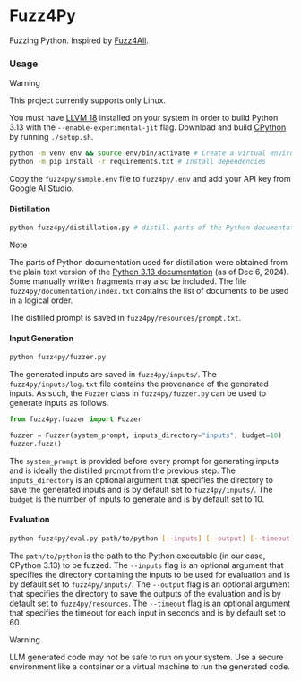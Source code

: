 # Fuzz4Py
Fuzzing Python. Inspired by [Fuzz4All](https://github.com/fuzz4all/fuzz4all).

### Usage

> [!WARNING]
> This project currently supports only Linux.

You must have [LLVM 18](https://github.com/python/cpython/blob/main/Tools/jit/README.md) installed on your system in order to build Python 3.13 with the `--enable-experimental-jit` flag. Download and build [CPython](https://github.com/python/cpython) by running `./setup.sh`.

```bash
python -m venv env && source env/bin/activate # Create a virtual environment
python -m pip install -r requirements.txt # Install dependencies
```

Copy the `fuzz4py/sample.env` file to `fuzz4py/.env` and add your API key from Google AI Studio.

#### Distillation

```bash
python fuzz4py/distillation.py # distill parts of the Python documentation
```

> [!NOTE]
> The parts of Python documentation used for distillation were obtained from the plain text version of the [Python 3.13 documentation](https://docs.python.org/3/archives/python-3.13-docs-text.zip) (as of Dec 6, 2024). Some manually written fragments may also be included. The file `fuzz4py/documentation/index.txt` contains the list of documents to be used in a logical order.

The distilled prompt is saved in `fuzz4py/resources/prompt.txt`.

#### Input Generation

```bash
python fuzz4py/fuzzer.py
```

The generated inputs are saved in `fuzz4py/inputs/`. The `fuzz4py/inputs/log.txt` file contains the provenance of the generated inputs. As such, the `Fuzzer` class in `fuzz4py/fuzzer.py` can be used to generate inputs as follows.

```python
from fuzz4py.fuzzer import Fuzzer

fuzzer = Fuzzer(system_prompt, inputs_directory="inputs", budget=10)
fuzzer.fuzz()
```

The `system_prompt` is provided before every prompt for generating inputs and is ideally the distilled prompt from the previous step. The `inputs_directory` is an optional argument that specifies the directory to save the generated inputs and is by default set to `fuzz4py/inputs/`. The `budget` is the number of inputs to generate and is by default set to 10.

#### Evaluation

```bash
python fuzz4py/eval.py path/to/python [--inputs] [--output] [--timeout]
```

The `path/to/python` is the path to the Python executable (in our case, CPython 3.13) to be fuzzed. The `--inputs` flag is an optional argument that specifies the directory containing the inputs to be used for evaluation and is by default set to `fuzz4py/inputs/`. The `--output` flag is an optional argument that specifies the directory to save the outputs of the evaluation and is by default set to `fuzz4py/resources`. The `--timeout` flag is an optional argument that specifies the timeout for each input in seconds and is by default set to 60.

> [!WARNING]
> LLM generated code may not be safe to run on your system. Use a secure environment like a container or a virtual machine to run the generated code.

